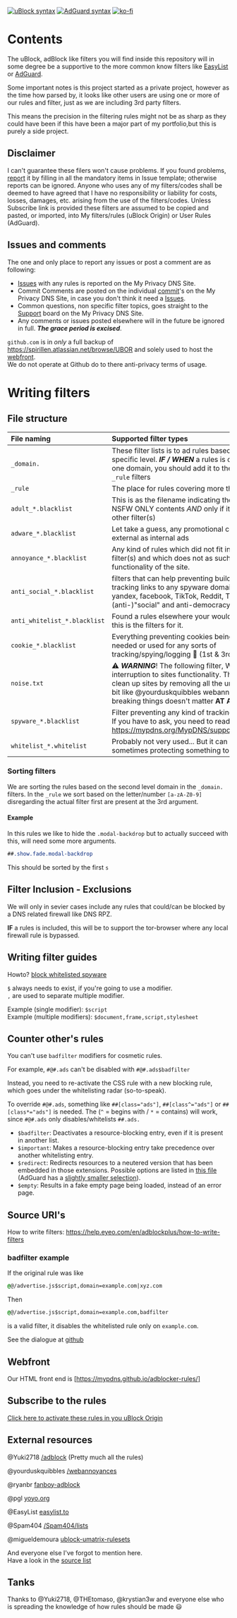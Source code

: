 [![uBlock syntax](https://img.shields.io/badge/syntax-uBlock%20Origin-%23c61300.svg)](https://github.com/gorhill/uBlock/wiki/Static-filter-syntax)
[![AdGuard syntax](https://img.shields.io/badge/syntax-AdGuard-%23c61300.svg)](https://kb.adguard.com/en/general/how-to-create-your-own-ad-filters)
[![ko-fi](https://ko-fi.com/img/githubbutton_sm.svg)](https://ko-fi.com/X8X37FUGU)

# Contents
The uBlock, adBlock like filters you will find inside this repository
will in some degree be a supportive to the more common know filters like
[EasyList][EasyList] or [AdGuard][AdGuard].

Some important notes is this project started as a private project,
however as the time how parsed by, it looks like other users are using
one or more of our rules and filter, just as we are including 3rd party
filters.

This means the precision in the filtering rules might not be as sharp as
they could have been if this have been a major part of my portfolio,but 
this is purely a side project.


## Disclaimer
I can't guarantee these filers won't cause problems. If you found
problems, [report][issues] it by filling in all the mandatory items in Issue
template; otherwise reports can be ignored. Anyone who uses any of my
filters/codes shall be deemed to have agreed that I have no responsibility
or liability for costs, losses, damages, etc. arising from the use of
the filters/codes. Unless Subscribe link is provided these filters are
assumed to be copied and pasted, or imported, into My filters/rules
(uBlock Origin) or User Rules (AdGuard).


## Issues and comments
The one and only place to report any issues or post a comment are as
following:
- [Issues][issues] with any rules is reported on the My Privacy DNS Site.
- Commit Comments are posted on the individual [commit][commits]'s on
  the My Privacy DNS Site, in case you don't think it need a
  [Issues][issues].
- Common questions, non specific filter topics, goes straight to the
  [Support][support] board on  the My Privacy DNS Site.
- Any comments or issues posted elsewhere will in the future be ignored
  in full. ***The grace period is excised***.

`github.com` is in *only* a full backup of
https://spirillen.atlassian.net/browse/UBOR and solely used
to host the [webfront](#webfront).  
We do not operate at Github do to there anti-privacy terms of usage.

# Writing filters

## File structure

| File naming                  | Supported filter types                                                                                                                                                                                                                                          |
| :--------------------------- | :-------------------------------------------------------------------------------------------------------------------------------------------------------------------------------------------------------------------------------------------------------------- |
| `_domain.`                   | These filter lists is to ad rules based on a domain specific level. ***IF / WHEN*** a rules is covering more than one domain, you should add it to the corresponding `_rule` filters                                                                            |
| `_rule`                      | The place for rules covering more than one domain.                                                                                                                                                                                                              |
| `adult_*.blacklist`          | This is as the filename indicating the place to add NSFW ONLY contents *AND* only if it do not match any other filter(s)                                                                                                                                        |
| `adware_*.blacklist`         | Let take a guess, any promotional contents this is external as internal ads                                                                                                                                                                                     |
| `annoyance_*.blacklist`      | Any kind of rules which did not fit into any other filter(s) and which does not as such brakes the functionality of the site.                                                                                                                                   |
| `anti_social_*.blacklist`    | filters that can help preventing building any kind of tracking links to any spyware domain like google, yandex, facebook, TikTok, Reddit, Telegram or similar (anti-)"social" and anti-democracy places.                                                        |
| `anti_whitelist_*.blacklist` | Found a rules elsewhere your would like to encounter, this is the filters for it.                                                                                                                                                                               |
| `cookie_*.blacklist`         | Everything preventing cookies being set, where not needed or used for any sorts of tracking/spying/logging :cookie: (1st & 3rd party)                                                                                                                           |
| `noise.txt`                  | :warning: **_WARNING_**! The following filter, WILL bring interruption to sites functionality. These rules are to clean up sites by removing all the unnecessary noise, bit like @yourduskquibbles webannoyances, but breaking things doesn't matter **AT ALL** |
| `spyware_*.blacklist`        | Filter preventing any kind of tracking, spying and alike. If you have to ask, you need to read https://mypdns.org/MypDNS/support/-/wikis/SpyWare                                                                                                                |
| `whitelist_*.whitelist`      | Probably not very used... But it can come in handy sometimes protecting something to keep is spinning....                                                                                                                                                       |


### Sorting filters
We are sorting the rules based on the second level domain in the `_domain.`
filters. In the `_rule` we sort based on the letter/number `[a-zA-Z0-9]`
disregarding the actual filter first are present at the 3rd argument.


#### Example
In this rules we like to hide the `.modal-backdrop` but to actually succeed
with this, will need some more arguments.

```css
##.show.fade.modal-backdrop
```

This should be sorted by the first `s`

## Filter Inclusion - Exclusions
We will only in sevier cases include any rules that could/can be blocked
by a DNS related firewall like DNS RPZ.

**IF** a rules is included, this will be to support the tor-browser where
any local firewall rule is bypassed.


## Writing filter guides
Howto? [block whitelisted spyware](https://github.com/easylist/easylist/issues/4529)

`$` always needs to exist, if you're going to use a modifier.  
`,` are used to separate multiple modifier.

Example (single modifier): `$script`  
Example (multiple modifiers): `$document,frame,script,stylesheet`


## Counter other's rules
You can't use `badfilter` modifiers for cosmetic rules.

For example, `#@#.ads` can't be disabled with `#@#.ads$badfilter`

Instead, you need to re-activate the CSS rule with a new blocking
rule, which goes under the whitelisting radar (so-to-speak).

To override `#@#.ads`, something like `##[class="ads"]`, `##[class^="ads"]`
or `##[class*="ads"]` is needed. The (`^` = begins with / `*` = contains)
will work, since `#@#.ads` only disables/whitelists `##.ads.`

* `$badfilter`: Deactivates a resource-blocking entry, even if it is
  present in another list.
* `$important`: Makes a resource-blocking entry take precedence over
  another whitelisting entry.
* `$redirect`: Redirects resources to a neutered version that has been 
  embedded in those extensions. Possible options are listed in
  [this file][redirect-engine]
  (AdGuard has a [slightly smaller selection][slightly_smaller_selection]).
* `$empty`: Results in a fake empty page being loaded, instead of an 
  error page.


## Source URI's
How to write filters: <https://help.eyeo.com/en/adblockplus/how-to-write-filters>


### badfilter example
If the original rule was like

```css
@@/advertise.js$script,domain=example.com|xyz.com
```

Then

```css
@@/advertise.js$script,domain=example.com,badfilter
```

is a valid filter, it disables the whitelisted rule only on `example.com`.

See the dialogue at [github][dialogue]


## Webfront
Our HTML front end is [https://mypdns.github.io/adblocker-rules/]


## Subscribe to the rules
[Click here to activate these rules in you uBlock Origin][Subscribe]


## External resources
@Yuki2718 [/adblock](https://github.com/Yuki2718/adblock) (Pretty much
all the rules)

@yourduskquibbles [/webannoyances](https://github.com/yourduskquibbles/webannoyances)

@ryanbr [fanboy-adblock](https://github.com/ryanbr/fanboy-adblock)

@pgl [yoyo.org](https://pgl.yoyo.org/)

@EasyList [easylist.to][easylist.to]

@Spam404 [/Spam404/lists](https://github.com/Spam404/lists)

@migueldemoura [ublock-umatrix-rulesets](https://github.com/migueldemoura/ublock-umatrix-rulesets/)

And everyone else I've forgot to mention here.  
Have a look in the [source list](/ublockorigin-rules.template)


## Tanks
Thanks to @Yuki2718, @THEtomaso, @krystian3w and everyone else who is
spreading the knowledge of how rules should be made :smiley:

<!-- Own Links -->
[issues]: https://spirillen.atlassian.net/jira/software/c/projects/UBOR/issues
[commits]: https://gitlab.com/my-external-stuff/ublock-origin-rules
[support]: https://spirillen.atlassian.net/jira/software/c/projects/UBOR/pages
[Subscribe]: abp:subscribe?location=https://mypdns.github.io/adblocker-rules/blockrules.txt&title=My%20Privacy%20DNS%20%E2%80%93%20Adblock%20Rules

<!-- External Links -->
[redirect-engine]: https://github.com/gorhill/uBlock/blob/master/src/js/redirect-engine.js
[dialogue]: https://github.com/My-External-Stuff/ublockorigin-rules/commit/c01ba1a5a0d73a89c911ab11d1322631fe3d0540
[slightly_smaller_selection]: https://github.com/AdguardTeam/AdguardBrowserExtension/blob/master/Extension/lib/filter/rules/scriptlets/redirects.yml
[EasyList]: https://github.com/easylist/easylist
[easylist.to]: https://easylist.to
[AdGuard]: https://adguard.com/
